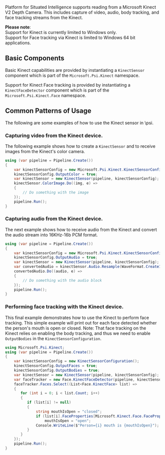 Platform for Situated Intelligence supports reading from a Microsoft Kinect V2 Depth Camera. This includes capture of video, audio, body tracking, and face tracking streams from the Kinect.

**Please note**: <br/>Support for Kinect is currently limited to Windows only.<br/>Support for Face tracking via Kinect is limited to Windows 64 bit applications.

## Basic Components

Basic Kinect capabilities are provided by instantiating a `KinectSensor` component which is part of the `Microsoft.Psi.Kinect` namespace. 

Support for Kinect Face tracking is provided by instantiating a `KinectFaceDetector` component which is part of the `Microsoft.Psi.Kinect.Face` namespace.

## Common Patterns of Usage

The following are some examples of how to use the Kinect sensor in \\psi.

### Capturing video from the Kinect device.

The following example shows how to create a `KinectSensor` and to receive images from the Kinect's color camera.

```csharp
using (var pipeline = Pipeline.Create())
{
    var kinectSensorConfig = new Microsoft.Psi.Kinect.KinectSensorConfiguration();
    kinectSensorConfig.OutputColor = true;
    var kinectSensor = new KinectSensor(pipeline, kinectSensorConfig);
    kinectSensor.ColorImage.Do((img, e) =>
    {
        // Do something with the image
    });
    pipeline.Run();
}
```

### Capturing audio from the Kinect device.

The next example shows how to receive audio from the Kinect and convert the audio stream into 16KHz-16b PCM format.

```csharp
using (var pipeline = Pipeline.Create())
{
    var kinectSensorConfig = new Microsoft.Psi.Kinect.KinectSensorConfiguration();
    kinectSensorConfig.OutputAudio = true;
    var kinectSensor = new KinectSensor(pipeline, kinectSensorConfig);
    var convertedAudio = kinectSensor.Audio.Resample(WaveFormat.Create16kHz1Channel16BitPcm());
    convertedAudio.Do((audio, e) =>
	{
        // Do something with the audio block
	});
    pipeline.Run();
}
```

### Performing face tracking with the Kinect device.

This final example demonstrates how to use the Kinect to perform face tracking. This simple example will print out for each face detected whether the person's mouth is open or closed. Note: That face tracking on the Kinect relies on enabling the body tracking, and thus we need to enable `OutputBodies` in the `KinectSensorConfiguration`.

```csharp
using Microsoft.Psi.Kinect;
using (var pipeline = Pipeline.Create())
{
    var kinectSensorConfig = new KinectSensorConfiguration();
    kinectSensorConfig.OutputFaces = true;
    kinectSensorConfig.OutputBodies = true;
    var kinectSensor = new KinectSensor(pipeline, kinectSensorConfig);
    var faceTracker = new Face.KinectFaceDetector(pipeline, kinectSensor, Face.KinectFaceDetectorConfiguration.Default);
    faceTracker.Faces.Select((List<Face.KinectFace> list) => 
    {
       for (int i = 0; i < list.Count; i++)
       {
          if (list[i] != null)
          {
              string mouthIsOpen = "closed";
              if (list[i].FaceProperties[Microsoft.Kinect.Face.FaceProperty.MouthOpen] == Microsoft.Kinect.DetectionResult.Yes)
                  mouthIsOpen = "open";
              Console.WriteLine($"Person={i} mouth is {mouthIsOpen}");
          }
       }
    });
    pipeline.Run();
}
```

